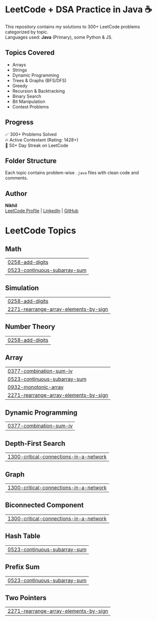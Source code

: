 # LeetCode + DSA Practice in Java ☕️

This repository contains my solutions to 300+ LeetCode problems categorized by topic.  
Languages used: **Java** (Primary), some Python & JS.

## Topics Covered
- Arrays
- Strings
- Dynamic Programming
- Trees & Graphs (BFS/DFS)
- Greedy
- Recursion & Backtracking
- Binary Search
- Bit Manipulation
- Contest Problems

## Progress
✅ 300+ Problems Solved  
🔥 Active Contestant (Rating: 1428+)  
📅 50+ Day Streak on LeetCode

## Folder Structure
Each topic contains problem-wise `.java` files with clean code and comments.

## Author
**Nikhil**  
[LeetCode Profile](https://leetcode.com/u/Nikhil_72/) | [LinkedIn](https://linkedin.com/in/nikhil-3652872a2) | [GitHub](https://github.com/Nikhil19904)

<!---LeetCode Topics Start-->
# LeetCode Topics
## Math
|  |
| ------- |
| [0258-add-digits](https://github.com/Nikhil19904/DSA-LeetCode-Java/tree/master/0258-add-digits) |
| [0523-continuous-subarray-sum](https://github.com/Nikhil19904/DSA-LeetCode-Java/tree/master/0523-continuous-subarray-sum) |
## Simulation
|  |
| ------- |
| [0258-add-digits](https://github.com/Nikhil19904/DSA-LeetCode-Java/tree/master/0258-add-digits) |
| [2271-rearrange-array-elements-by-sign](https://github.com/Nikhil19904/DSA-LeetCode-Java/tree/master/2271-rearrange-array-elements-by-sign) |
## Number Theory
|  |
| ------- |
| [0258-add-digits](https://github.com/Nikhil19904/DSA-LeetCode-Java/tree/master/0258-add-digits) |
## Array
|  |
| ------- |
| [0377-combination-sum-iv](https://github.com/Nikhil19904/DSA-LeetCode-Java/tree/master/0377-combination-sum-iv) |
| [0523-continuous-subarray-sum](https://github.com/Nikhil19904/DSA-LeetCode-Java/tree/master/0523-continuous-subarray-sum) |
| [0932-monotonic-array](https://github.com/Nikhil19904/DSA-LeetCode-Java/tree/master/0932-monotonic-array) |
| [2271-rearrange-array-elements-by-sign](https://github.com/Nikhil19904/DSA-LeetCode-Java/tree/master/2271-rearrange-array-elements-by-sign) |
## Dynamic Programming
|  |
| ------- |
| [0377-combination-sum-iv](https://github.com/Nikhil19904/DSA-LeetCode-Java/tree/master/0377-combination-sum-iv) |
## Depth-First Search
|  |
| ------- |
| [1300-critical-connections-in-a-network](https://github.com/Nikhil19904/DSA-LeetCode-Java/tree/master/1300-critical-connections-in-a-network) |
## Graph
|  |
| ------- |
| [1300-critical-connections-in-a-network](https://github.com/Nikhil19904/DSA-LeetCode-Java/tree/master/1300-critical-connections-in-a-network) |
## Biconnected Component
|  |
| ------- |
| [1300-critical-connections-in-a-network](https://github.com/Nikhil19904/DSA-LeetCode-Java/tree/master/1300-critical-connections-in-a-network) |
## Hash Table
|  |
| ------- |
| [0523-continuous-subarray-sum](https://github.com/Nikhil19904/DSA-LeetCode-Java/tree/master/0523-continuous-subarray-sum) |
## Prefix Sum
|  |
| ------- |
| [0523-continuous-subarray-sum](https://github.com/Nikhil19904/DSA-LeetCode-Java/tree/master/0523-continuous-subarray-sum) |
## Two Pointers
|  |
| ------- |
| [2271-rearrange-array-elements-by-sign](https://github.com/Nikhil19904/DSA-LeetCode-Java/tree/master/2271-rearrange-array-elements-by-sign) |
<!---LeetCode Topics End-->